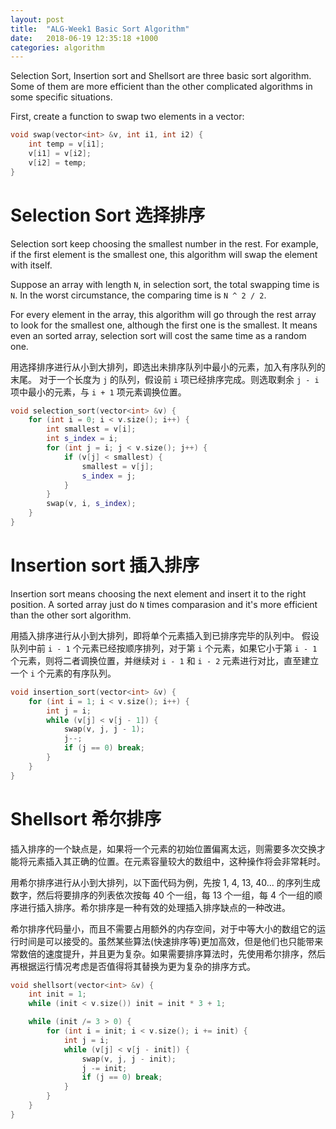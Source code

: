 ```yaml
---
layout: post
title:  "ALG-Week1 Basic Sort Algorithm"
date:   2018-06-19 12:35:18 +1000
categories: algorithm
---
```


Selection Sort, Insertion sort and Shellsort are three basic sort algorithm. Some of them are more efficient than the other complicated algorithms in some specific situations.

First, create a function to swap two elements in a vector:

```c++
void swap(vector<int> &v, int i1, int i2) {
    int temp = v[i1];
    v[i1] = v[i2];
    v[i2] = temp;
}
```

# Selection Sort 选择排序
Selection sort keep choosing the smallest number in the rest. For example, if the first element is the smallest one, this algorithm will swap the element with itself.

Suppose an array with length `N`, in selection sort, the total swapping time is `N`.
In the worst circumstance, the comparing time is `N ^ 2 / 2`.

For every element in the array, this algorithm will go through the rest array to look for the smallest one, although the first one is the smallest. It means even an sorted array, selection sort will cost the same time as a random one.

用选择排序进行从小到大排列，即选出未排序队列中最小的元素，加入有序队列的末尾。
对于一个长度为 `j` 的队列，假设前 `i` 项已经排序完成。则选取剩余 `j - i` 项中最小的元素，与 `i + 1` 项元素调换位置。

```c++
void selection_sort(vector<int> &v) {
    for (int i = 0; i < v.size(); i++) {
        int smallest = v[i];
        int s_index = i;
        for (int j = i; j < v.size(); j++) {
            if (v[j] < smallest) {
                smallest = v[j];
                s_index = j;
            }
        }
        swap(v, i, s_index);
    }
}
```

# Insertion sort 插入排序
Insertion sort means choosing the next element and insert it to the right position.
A sorted array just do `N` times comparasion and it's more efficient than the other sort algorithm.

用插入排序进行从小到大排列，即将单个元素插入到已排序完毕的队列中。
假设队列中前 `i - 1` 个元素已经按顺序排列，对于第 `i` 个元素，如果它小于第 `i - 1` 个元素，则将二者调换位置，并继续对 `i - 1` 和 `i - 2` 元素进行对比，直至建立一个 `i` 个元素的有序队列。
```c++
void insertion_sort(vector<int> &v) {
    for (int i = 1; i < v.size(); i++) {
        int j = i;
        while (v[j] < v[j - 1]) {
            swap(v, j, j - 1);
            j--;
            if (j == 0) break;
        }
    }
}
```

# Shellsort 希尔排序
插入排序的一个缺点是，如果将一个元素的初始位置偏离太远，则需要多次交换才能将元素插入其正确的位置。在元素容量较大的数组中，这种操作将会非常耗时。

用希尔排序进行从小到大排列，以下面代码为例，先按 1, 4, 13, 40... 的序列生成数字，然后将要排序的列表依次按每 40 个一组，每 13 个一组，每 4 个一组的顺序进行插入排序。希尔排序是一种有效的处理插入排序缺点的一种改进。

希尔排序代码量小，而且不需要占用额外的内存空间，对于中等大小的数组它的运行时间是可以接受的。虽然某些算法(快速排序等)更加高效，但是他们也只能带来常数倍的速度提升，并且更为复杂。如果需要排序算法时，先使用希尔排序，然后再根据运行情况考虑是否值得将其替换为更为复杂的排序方式。
```c++
void shellsort(vector<int> &v) {
    int init = 1;
    while (init < v.size()) init = init * 3 + 1;

    while (init /= 3 > 0) {
        for (int i = init; i < v.size(); i += init) {
            int j = i;
            while (v[j] < v[j - init]) {
                swap(v, j, j - init);
                j -= init;
                if (j == 0) break;
            }
        }
    }
}
```